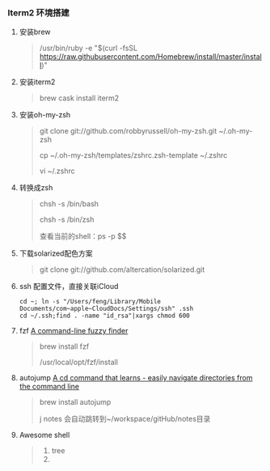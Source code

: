 ### Iterm2 环境搭建

1. 安装brew

   > /usr/bin/ruby -e "$(curl -fsSL https://raw.githubusercontent.com/Homebrew/install/master/install)"

2. 安装iterm2

   >brew cask install iterm2

3. 安装oh-my-zsh

   > git clone git://github.com/robbyrussell/oh-my-zsh.git ~/.oh-my-zsh
   >
   > cp ~/.oh-my-zsh/templates/zshrc.zsh-template ~/.zshrc
   >
   > vi ~/.zshrc

4. 转换成zsh

   > chsh -s /bin/bash
   >
   > chsh -s /bin/zsh
   >
   > 查看当前的shell：ps -p $$

5. 下载solarized配色方案

   > git clone git://github.com/altercation/solarized.git

6. ssh 配置文件，直接关联iCloud

   ```
   cd ~; ln -s "/Users/feng/Library/Mobile Documents/com~apple~CloudDocs/Settings/ssh" .ssh
   cd ~/.ssh;find . -name "id_rsa"|xargs chmod 600
   ```

7. fzf [A command-line fuzzy finder](https://github.com/junegunn/fzf)

   > brew install fzf
   >
   > /usr/local/opt/fzf/install

8. autojump [A cd command that learns - easily navigate directories from the command line](https://github.com/wting/autojump)

   > brew install autojump
   >
   > j notes 会自动跳转到~/workspace/gitHub/notes目录

9. Awesome shell

   > 1. tree
   > 2. 